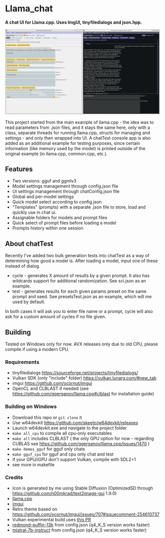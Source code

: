 # Llama_chat
**A chat UI for Llama.cpp. Uses ImgUI, tinyfiledialogs and json.hpp.**

![image](https://github.com/MaggotHATE/Llama_chat/blob/main/pics/Llama_chat.PNG)

This project started from the main example of llama.cpp - the idea was to read parameters from .json files, and it stays the same here, only with a class, separate threads for running llama.cpp, structs for managing and settings - and only then wrapped into UI. A chatTest console app is also added as an additional example for testing purposes, since certain information (like memory used by the model) is printed outside of the original example (in llama.cpp, common.cpp, etc.).

## Features

* Two versions: gguf and ggmlv3
* Model settings management through config.json file
* UI settings management through chatConfig.json file
* Global and per-model settings
* Quick model select according to config.json
* "Templates" (prompts) with a separate .json file to store, load and quickly use in chat ui.
* Assignable folders for models and prompt files
* Quick select of prompt files before loading a model
* Prompts history within one session

## About chatTest

Recently I've added two bulk generation tests into chatTest as a way of determining how good a model is. After loading a model, input one of these instead of dialog.

* cycle - generates X amount of results by a given prompt. It also has wildcards support for additional randomization. See sci.json as an example.
* test - generates results for each given params preset on the same prompt and seed. See presetsTest.json as an example, which will me used by default.

In both cases it will ask you to enter file name or a prompt, cycle will also ask for a custom amount of cycles if no file given.

## Building

Tested on Windows only for now. AVX releases only due to old CPU, please compile if using a modern CPU.

### Requirements

* tinyfiledialogs https://sourceforge.net/projects/tinyfiledialogs/
* Vulkan SDK (only "include" folder) https://vulkan.lunarg.com/#new_tab
* imgui https://github.com/ocornut/imgui
* OpenCL and CLBLAST if needed (see https://github.com/ggerganov/llama.cpp#clblast for installation guide)

### Building on Windows

* Download this repo or `git clone` it
* Use w64devkit https://github.com/skeeto/w64devkit/releases
* Launch w64devkit.exe and navigate to the project folder
* `make all_cpu` to compile all cpu-only executables
* `make all` includes CLBLAST ( the only GPU option for now - regarding CUBLAS see https://github.com/ggerganov/llama.cpp/issues/1470 )
* `make demos_gguf` for gguf only chats
* `make gguf_cpu` for gguf and cpu only chat and test
* if your GPU/iGPU don't support Vulkan, compile with SDL2=1
* see more in makefile

### Credits

* Icon is generated by me using Stable Diffusion (OptimizedSD through https://github.com/n00mkrad/text2image-gui 1.9.0)
* [llama.cpp](https://github.com/ggerganov/llama.cpp)
* [imgui](https://github.com/ocornut/imgui)
* Retro theme based on https://github.com/ocornut/imgui/issues/707#issuecomment-254610737
* Vulkan experimental build uses [this PR](https://github.com/ggerganov/llama.cpp/pull/2059)
* [redmond-puffin-13b](https://huggingface.co/TheBloke/Redmond-Puffin-13B-GGUF) from config.json (q4_K_S version works faster)
* [mistral-7b-instruct](https://huggingface.co/TheBloke/Mistral-7B-Instruct-v0.1-GGUF) from config.json (q4_K_S version works faster)
